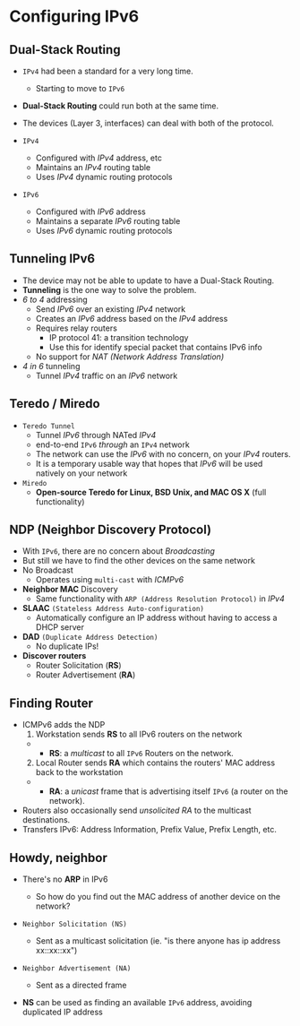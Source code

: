 # Configuring IPv6

## Dual-Stack Routing
- `IPv4` had been a standard for a very long time.
	- Starting to move to `IPv6`
- **Dual-Stack Routing** could run both at the same time.
- The devices (Layer 3, interfaces) can deal with both of the protocol.

- `IPv4`
	- Configured with *IPv4* address, etc
	- Maintains an *IPv4* routing table
	- Uses *IPv4* dynamic routing protocols

- `IPv6`
	- Configured with *IPv6* address
	- Maintains a separate *IPv6* routing table
	- Uses *IPv6* dynamic routing protocols

## Tunneling IPv6
- The device may not be able to update to have a Dual-Stack Routing.
- **Tunneling** is the one way to solve the problem.
- *6 to 4* addressing
	- Send *IPv6* over an existing *IPv4* network
	- Creates an *IPv6* address based on the *IPv4* address
	- Requires relay routers
		- IP protocol 41: a transition technology
      - Use this for identify special packet that contains IPv6 info
	- No support for *NAT (Network Address Translation)*
- *4 in 6* tunneling
	- Tunnel *IPv4* traffic on an *IPv6* network

## Teredo / Miredo
- `Teredo Tunnel`
  - Tunnel *IPv6* through NATed *IPv4*
  - end-to-end `IPv6` *through* an `IPv4` network
  - The network can use the *IPv6* with no concern, on your *IPv4* routers.
  - It is a temporary usable way that hopes that *IPv6* will be used natively on your network
- `Miredo`
	- **Open-source Teredo for Linux, BSD Unix, and MAC OS X** (full functionality)

## NDP (Neighbor Discovery Protocol)
- With `IPv6`, there are no concern about *Broadcasting*
- But still we have to find the other devices on the same network
- No Broadcast
	- Operates using `multi-cast` with *ICMPv6*
- **Neighbor MAC** Discovery
	- Same functionality with `ARP (Address Resolution Protocol)` in *IPv4*
- **SLAAC** `(Stateless Address Auto-configuration)`
	- Automatically configure an IP address without having to access a DHCP server
- **DAD** `(Duplicate Address Detection)`
	- No duplicate IPs!
- **Discover routers**
	- Router Solicitation (**RS**)
	- Router Advertisement (**RA**)

## Finding Router
- ICMPv6 adds the NDP
	1. Workstation sends **RS** to all IPv6 routers on the network
  - - **RS**: a *multicast* to all `IPv6` Routers on the network.
  2. Local Router sends **RA** which contains the routers' MAC address back to the workstation
  - - **RA**: a *unicast* frame that is advertising itself `IPv6` (a router on the network).
- Routers also occasionally send *unsolicited RA* to the multicast destinations.
- Transfers IPv6: Address Information, Prefix Value, Prefix Length, etc.

## Howdy, neighbor
- There's no **ARP** in IPv6
	- So how do you find out the MAC address of another device on the network?
- `Neighbor Solicitation (NS)`
  - Sent as a multicast solicitation (ie. "is there anyone has ip address xx::xx::xx")
- `Neighbor Advertisement (NA)`
  - Sent as a directed frame

- **NS** can be used as finding an available `IPv6` address, avoiding duplicated IP address
